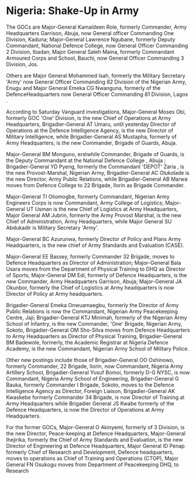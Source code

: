 # Nigeria: Shake-Up in Army

The GOCs are Major-General Kamaldeen Role, formerly Commander, Army Headquarters Garrison, Abuja, now General officer Commanding One Division, Kaduna; Major-General Lawrence Ngubane, formerly Deputy Commandant, National Defence College, now General Officer Commanding 2 Division, Ibadan; Major General Saleh Maina, formerly Commandant Armoured Corps and School, Bauchi, now General Officer Commanding 3 Division, Jos.

Others are Major General Mohammed Isah, formerly the Military Secretary 'Army' now General Officer Commanding 82 Division of the Nigerian Army, Enugu and Major General Emeka CG Nwanguna, formerly of the DefenceHeadquarters now General Officer Commanding 81 Division, Lagos .

According to Saturday Vanguard investigations, Major-General Moses Obi, formerly GOC 'One' Division, is the new Chief of Operations at Army Headquarters, Brigadier-General AT Umaru, until yesterday Director of Operations at the Defence Intelligence Agency, is the new Director of Military Intelligence, while Brigadier-General AS Mustapha, formerly of Army Headquarters, is the new Commander, Brigade of Guards, Abuja.

Major-General BM Monguno, erstwhile Commander, Brigade of Guards, is the Deputy Commandant at the National Defence College , Abuja ; Brigadier-General YD Pyeng, formerly the Commandant 'DEPOT' Zaria , is the new Provost-Marshal, Nigerian Army, Brigadier-General AC Olukolade is the new Director, Army Public Relations, while Brigadier-General AB Marwa moves from Defence College to 22 Brigade, Ilorin as Brigade Commander.

Major-General TI Oliomogbe, formerly Commandant, Nigerian Army Engineers Corps is now Commandant, Army College of Logistics; Major-General UT Usman is the new Chief of Logistics at Army Headquarters, Major General AM Jubrin, formerly the Army Provost Marshal, is the new Chief of Administration, Army Headquarters, while Major General SU Abdukadir is Military Secretary 'Army'.

Major-General BC Azurunwa, formerly Director of Policy and Plans Army Headquarters, is the new chief of Army Standards and Evaluation \(CASE\).

Major-General EE Bassey, formerly Commander 32 Brigade, moves to Defence Headquarters as Director of Administration; Major-General Bala Usara moves from the Department of Physical Training to DHQ as Director of Sports, Major-General DM Edi, formerly of Defence Headquarters, is the new Commander, Army Headquarters Garrison, Abuja; Major-General JA Okunbor, formerly the Chief of Logistics at Army headquarters is now Director of Policy at Army headquarters.

Brigadier-General Emeka Onwuamaegbu, formerly the Director of Army Public Relations is now the Commandant, Nigerian Army Peacekeeping Centre, Jaji; Brigadier-General KTJ Minimah, formerly of the Nigerian Army School of Infantry, is the new Commander, 'One' Brigade, Nigerian Army, Sokoto, Brigadier-General OM Sho-Silva moves from Defence Headquarters to Army Headquarters as Director of Physical Training, Brigadier-General BM Badewole, formerly, the Academic Registrar at Nigeria Defence Academy, is the new Commandant, Nigerian Army School of Military Police.

Other new postings include those of Brigadier-General OO Oshinowo, formerly Commander, 22 Brigade, Ilorin, now Commandant, Nigeria Army Artillery School, Brigadier-General Yusuf Bomoi, formerly D-G NYSC, is now Commandant, Nigeria Army School of Engineering, Brigadier-General G Bauka, formerly Commander I Brigade, Sokoto, moves to the Defence Intelligence Agency as Director, Foreign Liaison, Brigadier-General AK Kwaskebe formerly Commander 34 Brigade, is now Director of Training at Army Headquarters while Brigadier General JS Kwabe formerly of the Defence Headquarters, is now the Director of Operations at Army Headquarters.

For the former GOCs, Major-General O Akinyemi, formerly of 3 Division, is the new Director, Peace-keeping at Defence Headquarters, Major-General Ihejirika, formerly the Chief of Army Standards and Evaluation, is the new Director of Engineering at Defence Headquarters, Major General ID Penap formerly Chief of Research and Development, Defence headquarters, moves to operations as Chief of Training and Operations \(CTOP\), Major General FN Osukogu moves from Department of Peacekeeping DHQ, to Research
